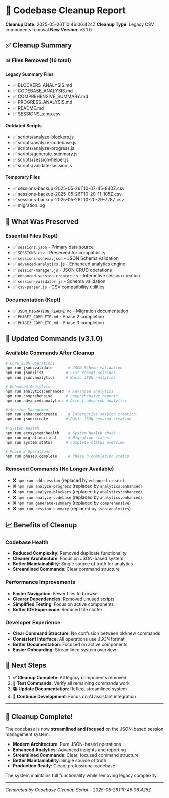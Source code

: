 # 🧹 Codebase Cleanup Report

**Cleanup Date**: 2025-05-26T10:46:06.424Z
**Cleanup Type**: Legacy CSV components removal
**New Version**: v3.1.0

## ✅ Cleanup Summary

### 📊 Files Removed (16 total)

#### Legacy Summary Files
- ✅ BLOCKERS_ANALYSIS.md
- ✅ CODEBASE_ANALYSIS.md
- ✅ COMPREHENSIVE_SUMMARY.md
- ✅ PROGRESS_ANALYSIS.md
- ✅ README.md
- ✅ SESSIONS_temp.csv

#### Outdated Scripts  
- ✅ scripts/analyze-blockers.js
- ✅ scripts/analyze-codebase.js
- ✅ scripts/analyze-progress.js
- ✅ scripts/generate-summary.js
- ✅ scripts/session-helper.js
- ✅ scripts/validate-session.js

#### Temporary Files
- ✅ sessions-backup-2025-05-26T10-07-45-840Z.csv
- ✅ sessions-backup-2025-05-26T10-20-11-105Z.csv
- ✅ sessions-backup-2025-05-26T10-20-29-728Z.csv
- ✅ migration.log

## 🎯 What Was Preserved

### Essential Files (Kept)
- ✅ `sessions.json` - Primary data source
- ✅ `SESSIONS.csv` - Preserved for compatibility  
- ✅ `sessions-schema.json` - JSON Schema validation
- ✅ `advanced-analytics.js` - Enhanced analytics engine
- ✅ `session-manager.js` - JSON CRUD operations
- ✅ `enhanced-session-creator.js` - Interactive session creation
- ✅ `session-validator.js` - Schema validation
- ✅ `csv-parser.js` - CSV compatibility utilities

### Documentation (Kept)
- ✅ `JSON_MIGRATION_README.md` - Migration documentation
- ✅ `PHASE2_COMPLETE.md` - Phase 2 completion
- ✅ `PHASE3_COMPLETE.md` - Phase 3 completion

## 🚀 Updated Commands (v3.1.0)

### Available Commands After Cleanup
```bash
# Core JSON Operations
npm run json:validate       # JSON Schema validation
npm run json:list          # List recent sessions
npm run json:analytics     # Basic JSON analytics

# Enhanced Analytics
npm run analytics:enhanced  # Advanced analytics
npm run comprehensive      # Comprehensive reports
npm run advanced:analytics # Direct advanced analytics

# Session Management
npm run enhanced:create     # Interactive session creation
npm run json:create        # Basic JSON session creation

# System Health
npm run ecosystem:health    # System health check
npm run migration:final     # Migration status
npm run system:status      # Complete status overview

# Phase 3 Operations
npm run phase3:complete     # Phase 3 completion status
```

### Removed Commands (No Longer Available)
- ❌ `npm run add-session` (replaced by `enhanced:create`)
- ❌ `npm run analyze-progress` (replaced by `analytics:enhanced`)
- ❌ `npm run analyze-blockers` (replaced by `analytics:enhanced`)
- ❌ `npm run analyze-codebase` (replaced by `analytics:enhanced`)
- ❌ `npm run generate-summary` (replaced by `comprehensive`)
- ❌ `npm run session-summary` (replaced by `json:analytics`)

## 📈 Benefits of Cleanup

### Codebase Health
- **Reduced Complexity**: Removed duplicate functionality
- **Cleaner Architecture**: Focus on JSON-based system
- **Better Maintainability**: Single source of truth for analytics
- **Streamlined Commands**: Clear command structure

### Performance Improvements
- **Faster Navigation**: Fewer files to browse
- **Clearer Dependencies**: Removed unused scripts
- **Simplified Testing**: Focus on active components
- **Better IDE Experience**: Reduced file clutter

### Developer Experience
- **Clear Command Structure**: No confusion between old/new commands
- **Consistent Interface**: All operations use JSON format
- **Better Documentation**: Focused on active components
- **Easier Onboarding**: Streamlined system overview

## 🔮 Next Steps

1. **✅ Cleanup Complete**: All legacy components removed
2. **🧪 Test Commands**: Verify all remaining commands work
3. **📚 Update Documentation**: Reflect streamlined system
4. **🚀 Continue Development**: Focus on AI assistant integration

---

## 🎊 Cleanup Complete!

The codebase is now **streamlined and focused** on the JSON-based session management system:

- **Modern Architecture**: Pure JSON-based operations
- **Enhanced Analytics**: Advanced insights and reporting
- **Streamlined Commands**: Clear, focused command structure
- **Better Maintainability**: Single source of truth
- **Production Ready**: Clean, professional codebase

The system maintains full functionality while removing legacy complexity.

---

*Generated by Codebase Cleanup Script - 2025-05-26T10:46:06.425Z*
